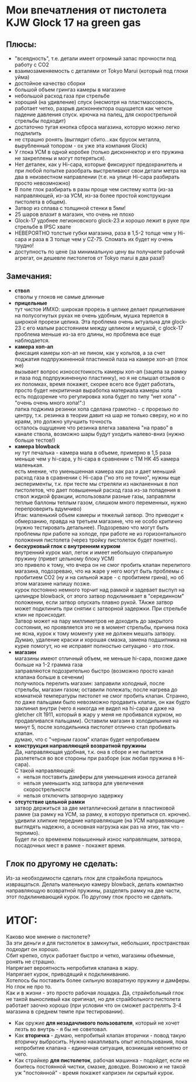 # Мои впечатления от пистолета KJW Glock 17 на green gas

## Плюсы:
* "всеядность", т.е. детали имеет огромный запас прочности под работу с CO2
* взаимозаменяемость с деталями от Tokyo Marui (который под глоки уйма)
* достойное качество сборки
* большой объем грингаз камеры в магазине
* небольшой расход газа при стрельбе
* хороший (на удивление) спуск (несмотря на пластмассовость, работает четко, разрыв дисконнектора ощущается как четкое падение давления спуск. крючка на палец, для скорострельной стрельбы подходит)
* достаточно тугая кнопка сброса магазина, которую можно легко подпилить
* не страшно ронять (выглядит сбито...как брусок металла, вырубленный топором - ох уже эта компания Glock)
* У глока УСМ в одной коробке (только дисконнектор и его пружина не закреплены и могут потеряться).
* Нет деталек, как у Hi-capa, которые фиксируют предохранитель и при любой попытке разобрать выстреливают свои детали метра на два в неизвестном направлении (т.е. на улице Hi-capa разбирать просто невозмножно)
* В поле глок разбирать в разы проще чем систему колта (из-за направляющей, из-за УСМ, из-за более простой конструкции пистолета в общем).
* Затвор из сплава с толщиной стенки в 5мм!
* 25 шаров влазит в магазин, что очень не плохо
* Glock-17 удобнее легионовского glock-23 и хорошо лежит в руке при стрельбе в IPSC хвате
* НЕВЕРОЯТНО толстые губки магазина, раза в 1,5-2 толще чем у Hi-capa и раза в 3 толще чем у CZ-75. Сломать их будет ну очень трудно!
* доступность по цене (за минимальную цену вы получаете рабочий агрегат, он дешевле пистолетов от Tokyo marui в два раза!)

## Замечания:
* **ствол**  
  стволы у глоков не самые длинные
* **прицельные**  
  тут чистое ИМХО: широкая прорезь в целике делает прицеливание на полусогнутых руках не очень удобным, мушка теряется в широкой прорези целика. Эта проблема очень актуальна для glock-23 с его малым расстоянием между целиком и мушкой, с glock-17 проблема меньше из-за его длины, но проблема все еще наблюдается.
* **камера хоп-ап**  
  фиксация камеры хоп-ап не пином, как у кольтов, а за счет поджатия подпружиненной пластинкой паза на камере хоп-ап (глок же)  
  вызывает вопрос износостоикость камеры хоп-ап (зацепа за рамку и паза под подпружиненную пластинку), но я не слышал отзывов о их поломках, время покажет, скорее всего все будет работать, просто будет некритичная выработка материала камеры хопа  
  есть подозрение что регулировка хопа будет по типу "нет хопа" - "очень очень много хопа!":)  
  лапка поджима резинки хопа сделана грамотно - с прорезью по центру, т.к. резинка в теории давит на шар не только сверху, но и по краям, это должно улучшить точность  
  осталось ощущение что резинка влегка завалена "на право" в канале ствола, возможно шары будут уходить налево-вниз (нужно больше тестов!)  
* **камера blowback**  
  ну тут печалька - камера мала в объеме, примерно в 1,5 раза меньше чем у hi-capa, у hi-capa в сравнении с TM HK 45 камера маленькая.  
  есть мнение, что уменьшенная камера как раз и дает меньший расход газа в сравнении с Hi-capa ("но это не точно", нужны еще эксперименты, т.к. при тесте мы стреляли из накланенных в пол пистолетов, что дает повышенный расход газа из-за попадения в ствол жидкой фракции, использовали разные газы, заправляли теплые баллоны теплым газом, слишком много переменных, нужно перепроверить вдумчиво)  
  Итак: маленький объем камеры и тяжелый затвор. Это приводит к обмерзанию, правда на третьем магазине, что не особо критично (нужно тестировать детальнее). Подозреваю что могут быть проблемы при работе на холоде, при работе не из горизонтального положения пистолета (через тройку пистолеток будет понятно).
* **бескурковый глок с внутренним курком**  
  внутренний курок мал, легок и имеет небольшую спиральную пружину (привет цельному блоку УСМ)  
  это привело к тому, что вчера он не смог пробить клапан перелитого магазина, подозреваю, что на жаре у него могут быть проблемы с пробитием СО2 (ну и на сильной жаре - с пробитием грина), но об этом магазине напишу позже.  
  курок постоянно немного торчит над рамкой и задевает выспуп на цилиндре blowback, от этого затвор подклинивает в "серединном" положении, если затвор опускать плавно рукой. ТАкже затвор может подклинить при снятии с затворной задержки. При стрельбе клин не происходит.  
  Затвор может на пару миллиметров не доходить до закрытого состояния, но проявляется это не в момент стрельбы, причина пока не ясна, курок к тому моменту уже не должен мешать затвору.  
  Думаю, удаление краски и хорошая смазка, замена подшипника на курке помогут, но не исправят полностью ситуацию - это глок.
* **магазин**  
  магазины имеют отличный объем, не меньше hi-capa, похоже даже больше на 1-2 грамма газа  
  заправляются подозрительно быстро (возможно просто канал клапана больше в сечении)  
  получилось перелить магазин: заправили холодный, после стрельбы, магазин газом; оставили полежать; после нагрева до комнатной температуры пистолет не смог пробить клапан. Странно, по даже пальцами было невозможно продавить клапан, он как будто заклинил внутри (чего я никогда не видел на hi-capa и даже на gletcher clt 1911, который в жару у меня не пробивался курком, но продавливался пальцами). Оставили магазин в холодильнике на минут 5, после холодильника пистолет отлично стал пробивать клапан.  
  думаю, что с "черным газом" клапан будет непробиваем
* **конструкция направляющей возвратной пружины**  
  Да, направляющая удобная, т.к. она в сборе и не пытается разлететься во все стороны при разборе (как любая пружина в Hi-capa).  
  С такой направляющей:  
  * нельзя поставить дамферы для уменьшения износа деталей  
  * нельзя уменьшить ход затвора для увеличения скорострельности  
  * нельзя отключить затворную задержку
* **отсутствие цельной рамки**  
  затвор держиться за две металлический детали в пластиковой рамке (за рамку на УСМ, за рамку, в которую препиться сп. крючек).  
  удивили хлипкие передние направляющие (на УСМ направляющие выглядять надежно, а основная нагрузка как раз на этих, так что - терпимо).  
  Будет ли со временем повышенный износ направлящем, затвора, посадочных мест в рамке - покажет время.

## Глок по другому не сделать:
Из-за необходимости сделать глок для страйкбола пришлось извращаться. Делать маленькую камеру blowback, делать компактно направляющую возвратной пружины, разделять рамку на две части, этот подклинивающий курок. По другому глок просто не сделать.

# ИТОГ:
Каково мое мнение о пистолете?  
За эти деньги и для пистолеток в замкнутых, небольших, пространствах подходит он хорошо.  
Сбит крепко, спуск работает быстро и четко, магазины объемные, ронять не страшно.  
Напрягает вероятность непробития клапана в жару.  
Напрягает курок, приводящий к подклиниванию.  
Хотелось бы поставить более сильную возвратную пружину и дамферы.  
Но глок не про то.  
Как и в жизни - это просто рабочая лошадка. Да, страйкбольный глок не такой выносливый как оригинал, но для страйбольного пистолета работает заочно хорошо (при условии что он сможет растрелять 3-4 магазина в среднем темпе при тестировании).  

* Как оружие **для незадачливого пользователя**, который не хочет лезть во внутрь - я бы не советовал.
* Как **вторичка** - думаю, непробитый клапан вторички - повод такую вторичку выбросить. Нужно накапливать опыт использования, пока непробитие клапана - единичная ситуация, возникшая непонятно от чего.
* Как страйкер **для пистолеток**, рабочая машинка - подойдет, если не боитесь постоянной чистки, смазке, доводке. Возможно и не такой уж "постоянной" - время покажет капризен ли скрытый курок.
